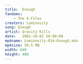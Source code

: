 ```yaml
---
title:  Enough
fandoms:
    - The X-Files
creators: Luminosity
song: Enough
artist: Gravity Kills
date:   2001-10-02 10:00:00
mp4name: Luminosity-014-Enough.m4v
mp4size: 50.5 MB
width: 640
height: 480
---
```



  